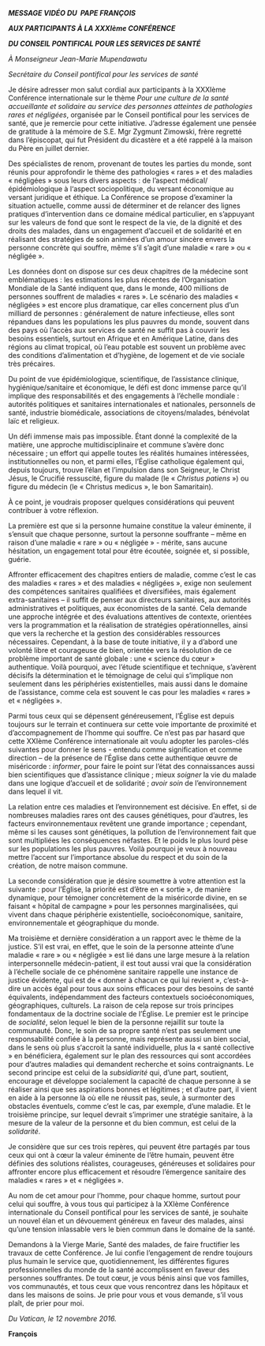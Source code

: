 ***MESSAGE VIDÉO DU  PAPE FRANÇOIS***

***AUX PARTICIPANTS À LA XXXIème CONFÉRENCE***

***DU CONSEIL PONTIFICAL POUR LES SERVICES DE SANTÉ***

*À Monseigneur Jean-Marie Mupendawatu*

*Secrétaire du Conseil pontifical pour les services de santé*

Je désire adresser mon salut cordial aux participants à la XXXIème Conférence internationale sur le thème *Pour une culture de la santé accueillante et solidaire au service des personnes atteintes de pathologies rares et négligées*, organisée par le Conseil pontifical pour les services de santé, que je remercie pour cette initiative. J’adresse également une pensée de gratitude à la mémoire de S.E. Mgr Zygmunt Zimowski, frère regretté dans l’épiscopat, qui fut Président du dicastère et a été rappelé à la maison du Père en juillet dernier.

Des spécialistes de renom, provenant de toutes les parties du monde, sont réunis pour approfondir le thème des pathologies « rares » et des maladies « négligées » sous leurs divers aspects : de l’aspect médical/épidémiologique à l‘aspect sociopolitique, du versant économique au versant juridique et éthique. La Conférence se propose d’examiner la situation actuelle, comme aussi de déterminer et de relancer des lignes pratiques d’intervention dans ce domaine médical particulier, en s’appuyant sur les valeurs de fond que sont le respect de la vie, de la dignité et des droits des malades, dans un engagement d’accueil et de solidarité et en réalisant des stratégies de soin animées d’un amour sincère envers la personne concrète qui souffre, même s’il s’agit d’une maladie « rare » ou « négligée ».

Les données dont on dispose sur ces deux chapitres de la médecine sont emblématiques : les estimations les plus récentes de l’Organisation Mondiale de la Santé indiquent que, dans le monde, 400 millions de personnes souffrent de maladies « rares ». Le scénario des maladies « négligées » est encore plus dramatique, car elles concernent plus d’un milliard de personnes : généralement de nature infectieuse, elles sont répandues dans les populations les plus pauvres du monde, souvent dans des pays où l’accès aux services de santé ne suffit pas à couvrir les besoins essentiels, surtout en Afrique et en Amérique Latine, dans des régions au climat tropical, où l’eau potable est souvent un problème avec des conditions d’alimentation et d’hygiène, de logement et de vie sociale très précaires.

Du point de vue épidémiologique, scientifique, de l’assistance clinique, hygiénique/sanitaire et économique, le défi est donc immense parce qu’il implique des responsabilités et des engagements à l’échelle mondiale : autorités politiques et sanitaires internationales et nationales, personnels de santé, industrie biomédicale, associations de citoyens/malades, bénévolat laïc et religieux.

Un défi immense mais pas impossible. Étant donné la complexité de la matière, une approche multidisciplinaire et commune s’avère donc nécessaire ; un effort qui appelle toutes les réalités humaines intéressées, institutionnelles ou non, et parmi elles, l’Église catholique également qui, depuis toujours, trouve l’élan et l’impulsion dans son Seigneur, le Christ Jésus, le Crucifié ressuscité, figure du malade (le « *Christus patiens* ») ou figure du médecin (le « Christus medicus », le bon Samaritain).

À ce point, je voudrais proposer quelques considérations qui peuvent contribuer à votre réflexion.

La première est que si la personne humaine constitue la valeur éminente, il s’ensuit que chaque personne, surtout la personne souffrante – même en raison d’une maladie « rare » ou « négligée » - mérite, sans aucune hésitation, un engagement total pour être écoutée, soignée et, si possible, guérie.

Affronter efficacement des chapitres entiers de maladie, comme c’est le cas des maladies « rares » et des maladies « négligées », exige non seulement des compétences sanitaires qualifiées et diversifiées, mais également extra-sanitaires – il suffit de penser aux directeurs sanitaires, aux autorités administratives et politiques, aux économistes de la santé. Cela demande une approche intégrée et des évaluations attentives de contexte, orientées vers la programmation et la réalisation de stratégies opérationnelles, ainsi que vers la recherche et la gestion des considérables ressources nécessaires. Cependant, à la base de toute initiative, il y a d’abord une volonté libre et courageuse de bien, orientée vers la résolution de ce problème important de santé globale : une « science du cœur » authentique. Voilà pourquoi, avec l’étude scientifique et technique, s’avèrent décisifs la détermination et le témoignage de celui qui s’implique non seulement dans les périphéries existentielles, mais aussi dans le domaine de l’assistance, comme cela est souvent le cas pour les maladies « rares » et « négligées ».

Parmi tous ceux qui se dépensent généreusement, l’Église est depuis toujours sur le terrain et continuera sur cette voie importante de proximité et d’accompagnement de l’homme qui souffre. Ce n’est pas par hasard que cette XXIème Conférence internationale ait voulu adopter les paroles-clés suivantes pour donner le sens - entendu comme signification et comme direction – de la présence de l’Église dans cette authentique œuvre de miséricorde : *informer*, pour faire le point sur l’état des connaissances aussi bien scientifiques que d’assistance clinique ; mieux *soigner* la vie du malade dans une logique d’accueil et de solidarité ; *avoir soin* de l’environnement dans lequel il vit.

La relation entre ces maladies et l’environnement est décisive. En effet, si de nombreuses maladies rares ont des causes génétiques, pour d’autres, les facteurs environnementaux revêtent une grande importance ; cependant, même si les causes sont génétiques, la pollution de l’environnement fait que sont multipliées les conséquences néfastes. Et le poids le plus lourd pèse sur les populations les plus pauvres. Voilà pourquoi je veux à nouveau mettre l’accent sur l’importance absolue du respect et du soin de la création, de notre maison commune.

La seconde considération que je désire soumettre à votre attention est la suivante : pour l’Église, la priorité est d’être en « sortie », de manière dynamique, pour témoigner concrètement de la miséricorde divine, en se faisant « hôpital de campagne » pour les personnes marginalisées, qui vivent dans chaque périphérie existentielle, socioéconomique, sanitaire, environnementale et géographique du monde.

Ma troisième et dernière considération a un rapport avec le thème de la justice. S’il est vrai, en effet, que le soin de la personne atteinte d’une maladie « rare » ou « négligée » est lié dans une large mesure à la relation interpersonnelle médecin-patient, il est tout aussi vrai que la considération à l’échelle sociale de ce phénomène sanitaire rappelle une instance de justice évidente, qui est de « donner à chacun ce qui lui revient », c’est-à-dire un accès égal pour tous aux soins efficaces pour des besoins de santé équivalents, indépendamment des facteurs contextuels socioéconomiques, géographiques, culturels. La raison de cela repose sur trois principes fondamentaux de la doctrine sociale de l’Église. Le premier est le principe de *socialité*, selon lequel le bien de la personne rejaillit sur toute la communauté. Donc, le soin de sa propre santé n’est pas seulement une responsabilité confiée à la personne, mais représente aussi un bien social, dans le sens où plus s‘accroit la santé individuelle, plus la « santé collective » en bénéficiera, également sur le plan des ressources qui sont accordées pour d’autres maladies qui demandent recherche et soins contraignants. Le second principe est celui de la *subsidiarité* qui, d’une part, soutient, encourage et développe socialement la capacité de chaque personne à se réaliser ainsi que ses aspirations bonnes et légitimes ; et d’autre part, il vient en aide à la personne là où elle ne réussit pas, seule, à surmonter des obstacles éventuels, comme c’est le cas, par exemple, d’une maladie. Et le troisième principe, sur lequel devrait s’imprimer une stratégie sanitaire, à la mesure de la valeur de la personne et du bien commun, est celui de la *solidarité*.

Je considère que sur ces trois repères, qui peuvent être partagés par tous ceux qui ont à cœur la valeur éminente de l’être humain, peuvent être définies des solutions réalistes, courageuses, généreuses et solidaires pour affronter encore plus efficacement et résoudre l’émergence sanitaire des maladies « rares » et « négligées ».

Au nom de cet amour pour l’homme, pour chaque homme, surtout pour celui qui souffre, à vous tous qui participez à la XXIème Conférence internationale du Conseil pontifical pour les services de santé, je souhaite un nouvel élan et un dévouement généreux en faveur des malades, ainsi qu’une tension inlassable vers le bien commun dans le domaine de la santé.

Demandons à la Vierge Marie, Santé des malades, de faire fructifier les travaux de cette Conférence. Je lui confie l’engagement de rendre toujours plus humain le service que, quotidiennement, les différentes figures professionnelles du monde de la santé accomplissent en faveur des personnes souffrantes. De tout cœur, je vous bénis ainsi que vos familles, vos communautés, et tous ceux que vous rencontrez dans les hôpitaux et dans les maisons de soins. Je prie pour vous et vous demande, s’il vous plaît, de prier pour moi.

*Du Vatican, le 12 novembre 2016.*

**François**